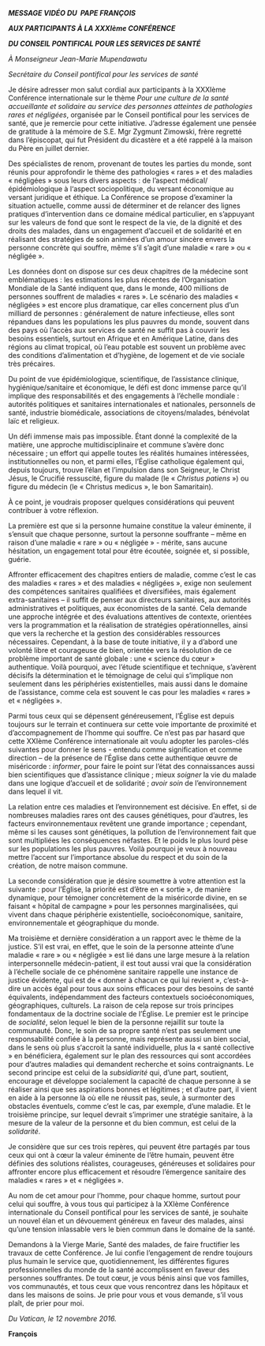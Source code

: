 ***MESSAGE VIDÉO DU  PAPE FRANÇOIS***

***AUX PARTICIPANTS À LA XXXIème CONFÉRENCE***

***DU CONSEIL PONTIFICAL POUR LES SERVICES DE SANTÉ***

*À Monseigneur Jean-Marie Mupendawatu*

*Secrétaire du Conseil pontifical pour les services de santé*

Je désire adresser mon salut cordial aux participants à la XXXIème Conférence internationale sur le thème *Pour une culture de la santé accueillante et solidaire au service des personnes atteintes de pathologies rares et négligées*, organisée par le Conseil pontifical pour les services de santé, que je remercie pour cette initiative. J’adresse également une pensée de gratitude à la mémoire de S.E. Mgr Zygmunt Zimowski, frère regretté dans l’épiscopat, qui fut Président du dicastère et a été rappelé à la maison du Père en juillet dernier.

Des spécialistes de renom, provenant de toutes les parties du monde, sont réunis pour approfondir le thème des pathologies « rares » et des maladies « négligées » sous leurs divers aspects : de l’aspect médical/épidémiologique à l‘aspect sociopolitique, du versant économique au versant juridique et éthique. La Conférence se propose d’examiner la situation actuelle, comme aussi de déterminer et de relancer des lignes pratiques d’intervention dans ce domaine médical particulier, en s’appuyant sur les valeurs de fond que sont le respect de la vie, de la dignité et des droits des malades, dans un engagement d’accueil et de solidarité et en réalisant des stratégies de soin animées d’un amour sincère envers la personne concrète qui souffre, même s’il s’agit d’une maladie « rare » ou « négligée ».

Les données dont on dispose sur ces deux chapitres de la médecine sont emblématiques : les estimations les plus récentes de l’Organisation Mondiale de la Santé indiquent que, dans le monde, 400 millions de personnes souffrent de maladies « rares ». Le scénario des maladies « négligées » est encore plus dramatique, car elles concernent plus d’un milliard de personnes : généralement de nature infectieuse, elles sont répandues dans les populations les plus pauvres du monde, souvent dans des pays où l’accès aux services de santé ne suffit pas à couvrir les besoins essentiels, surtout en Afrique et en Amérique Latine, dans des régions au climat tropical, où l’eau potable est souvent un problème avec des conditions d’alimentation et d’hygiène, de logement et de vie sociale très précaires.

Du point de vue épidémiologique, scientifique, de l’assistance clinique, hygiénique/sanitaire et économique, le défi est donc immense parce qu’il implique des responsabilités et des engagements à l’échelle mondiale : autorités politiques et sanitaires internationales et nationales, personnels de santé, industrie biomédicale, associations de citoyens/malades, bénévolat laïc et religieux.

Un défi immense mais pas impossible. Étant donné la complexité de la matière, une approche multidisciplinaire et commune s’avère donc nécessaire ; un effort qui appelle toutes les réalités humaines intéressées, institutionnelles ou non, et parmi elles, l’Église catholique également qui, depuis toujours, trouve l’élan et l’impulsion dans son Seigneur, le Christ Jésus, le Crucifié ressuscité, figure du malade (le « *Christus patiens* ») ou figure du médecin (le « Christus medicus », le bon Samaritain).

À ce point, je voudrais proposer quelques considérations qui peuvent contribuer à votre réflexion.

La première est que si la personne humaine constitue la valeur éminente, il s’ensuit que chaque personne, surtout la personne souffrante – même en raison d’une maladie « rare » ou « négligée » - mérite, sans aucune hésitation, un engagement total pour être écoutée, soignée et, si possible, guérie.

Affronter efficacement des chapitres entiers de maladie, comme c’est le cas des maladies « rares » et des maladies « négligées », exige non seulement des compétences sanitaires qualifiées et diversifiées, mais également extra-sanitaires – il suffit de penser aux directeurs sanitaires, aux autorités administratives et politiques, aux économistes de la santé. Cela demande une approche intégrée et des évaluations attentives de contexte, orientées vers la programmation et la réalisation de stratégies opérationnelles, ainsi que vers la recherche et la gestion des considérables ressources nécessaires. Cependant, à la base de toute initiative, il y a d’abord une volonté libre et courageuse de bien, orientée vers la résolution de ce problème important de santé globale : une « science du cœur » authentique. Voilà pourquoi, avec l’étude scientifique et technique, s’avèrent décisifs la détermination et le témoignage de celui qui s’implique non seulement dans les périphéries existentielles, mais aussi dans le domaine de l’assistance, comme cela est souvent le cas pour les maladies « rares » et « négligées ».

Parmi tous ceux qui se dépensent généreusement, l’Église est depuis toujours sur le terrain et continuera sur cette voie importante de proximité et d’accompagnement de l’homme qui souffre. Ce n’est pas par hasard que cette XXIème Conférence internationale ait voulu adopter les paroles-clés suivantes pour donner le sens - entendu comme signification et comme direction – de la présence de l’Église dans cette authentique œuvre de miséricorde : *informer*, pour faire le point sur l’état des connaissances aussi bien scientifiques que d’assistance clinique ; mieux *soigner* la vie du malade dans une logique d’accueil et de solidarité ; *avoir soin* de l’environnement dans lequel il vit.

La relation entre ces maladies et l’environnement est décisive. En effet, si de nombreuses maladies rares ont des causes génétiques, pour d’autres, les facteurs environnementaux revêtent une grande importance ; cependant, même si les causes sont génétiques, la pollution de l’environnement fait que sont multipliées les conséquences néfastes. Et le poids le plus lourd pèse sur les populations les plus pauvres. Voilà pourquoi je veux à nouveau mettre l’accent sur l’importance absolue du respect et du soin de la création, de notre maison commune.

La seconde considération que je désire soumettre à votre attention est la suivante : pour l’Église, la priorité est d’être en « sortie », de manière dynamique, pour témoigner concrètement de la miséricorde divine, en se faisant « hôpital de campagne » pour les personnes marginalisées, qui vivent dans chaque périphérie existentielle, socioéconomique, sanitaire, environnementale et géographique du monde.

Ma troisième et dernière considération a un rapport avec le thème de la justice. S’il est vrai, en effet, que le soin de la personne atteinte d’une maladie « rare » ou « négligée » est lié dans une large mesure à la relation interpersonnelle médecin-patient, il est tout aussi vrai que la considération à l’échelle sociale de ce phénomène sanitaire rappelle une instance de justice évidente, qui est de « donner à chacun ce qui lui revient », c’est-à-dire un accès égal pour tous aux soins efficaces pour des besoins de santé équivalents, indépendamment des facteurs contextuels socioéconomiques, géographiques, culturels. La raison de cela repose sur trois principes fondamentaux de la doctrine sociale de l’Église. Le premier est le principe de *socialité*, selon lequel le bien de la personne rejaillit sur toute la communauté. Donc, le soin de sa propre santé n’est pas seulement une responsabilité confiée à la personne, mais représente aussi un bien social, dans le sens où plus s‘accroit la santé individuelle, plus la « santé collective » en bénéficiera, également sur le plan des ressources qui sont accordées pour d’autres maladies qui demandent recherche et soins contraignants. Le second principe est celui de la *subsidiarité* qui, d’une part, soutient, encourage et développe socialement la capacité de chaque personne à se réaliser ainsi que ses aspirations bonnes et légitimes ; et d’autre part, il vient en aide à la personne là où elle ne réussit pas, seule, à surmonter des obstacles éventuels, comme c’est le cas, par exemple, d’une maladie. Et le troisième principe, sur lequel devrait s’imprimer une stratégie sanitaire, à la mesure de la valeur de la personne et du bien commun, est celui de la *solidarité*.

Je considère que sur ces trois repères, qui peuvent être partagés par tous ceux qui ont à cœur la valeur éminente de l’être humain, peuvent être définies des solutions réalistes, courageuses, généreuses et solidaires pour affronter encore plus efficacement et résoudre l’émergence sanitaire des maladies « rares » et « négligées ».

Au nom de cet amour pour l’homme, pour chaque homme, surtout pour celui qui souffre, à vous tous qui participez à la XXIème Conférence internationale du Conseil pontifical pour les services de santé, je souhaite un nouvel élan et un dévouement généreux en faveur des malades, ainsi qu’une tension inlassable vers le bien commun dans le domaine de la santé.

Demandons à la Vierge Marie, Santé des malades, de faire fructifier les travaux de cette Conférence. Je lui confie l’engagement de rendre toujours plus humain le service que, quotidiennement, les différentes figures professionnelles du monde de la santé accomplissent en faveur des personnes souffrantes. De tout cœur, je vous bénis ainsi que vos familles, vos communautés, et tous ceux que vous rencontrez dans les hôpitaux et dans les maisons de soins. Je prie pour vous et vous demande, s’il vous plaît, de prier pour moi.

*Du Vatican, le 12 novembre 2016.*

**François**